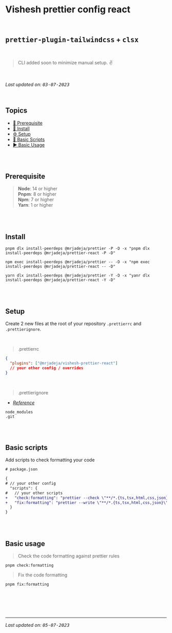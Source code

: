 # Vishesh prettier config react

<br>

## **<kbd>prettier-plugin-tailwindcss</kbd> + <kbd>clsx</kbd>**

<br>

> CLI added soon to minimize manual setup. ✌️

<br>

_Last updated on: <kbd>03-07-2023</kbd>_

<br>

## Topics

- [🤞 Prerequisite][pre]
- [📲 Install][install]
- [⚙️ Setup][setup]
- [🦾 Basic Scripts][scripts]
- [▶️ Basic Usage][usage]

<br><br>

## Prerequisite

> **Node**: 14 or higher <br> **Pnpm**: 8 or higher <br> **Npm**: 7 or higher <br> **Yarn**: 1 or higher

<br><br>

## Install

```shell
pnpm dlx install-peerdeps @mrjadeja/prettier -P -D -x "pnpm dlx install-peerdeps @mrjadeja/prettier-react -P -D"
```

```shell
npm exec install-peerdeps @mrjadeja/prettier -- -D -x "npm exec install-peerdeps @mrjadeja/prettier-react -- -D"
```

```shell
yarn dlx install-peerdeps @mrjadeja/prettier -Y -D -x "yanr dlx install-peerdeps @mrjadeja/prettier-react -Y -D"
```

<br><br>

## Setup

Create 2 new files at the root of your repository `.prettierrc` and `.prettierignore`.

<br>

> .prettierrc

```json
{
  "plugins": ["@mrjadeja/vishesh-prettier-react"]
  // your other config / overrides
}
```

<br>

> .prettierignore

- _[Reference][prettier-ignore]_

```
node_modules
.git
```

<br><br>

## Basic scripts

Add scripts to check formatting your code

```diff
# package.json

{
# // your other config
  "scripts": {
#   // your other scripts
+   "check:formatting": "prettier --check \"**/*.{ts,tsx,html,css,json}\"",
+   "fix:formatting": "prettier --write \"**/*.{ts,tsx,html,css,json}\""
  }
}
```

<br><br>

## Basic usage

> Check the code formatting against prettier rules

```shell
pnpm check:formatting
```

> Fix the code formatting

```shell
pnpm fix:formatting
```

<br><br><br><br>

---

_Last updated on: <kbd>05-07-2023</kbd>_

[pre]: #prerequisite "Prerequisite"
[prettier-ignore]: https://prettier.io/docs/en/ignore.html "Prettier ignore official documentation"
[install]: #install "Install"
[setup]: #setup "Setup"
[scripts]: #basic-scripts "Basic Scripts"
[usage]: #basic-usage "Basic Usage"
